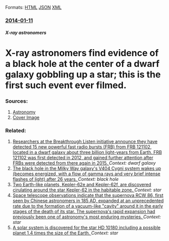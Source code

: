 
Formats: [HTML](/news/2014/01/11/x-ray-astronomers-find-evidence-of-a-black-hole-at-the-center-of-a-dwarf-galaxy-gobbling-up-a-star-this-is-the-first-such-event-ever-filmed.html)  [JSON](/news/2014/01/11/x-ray-astronomers-find-evidence-of-a-black-hole-at-the-center-of-a-dwarf-galaxy-gobbling-up-a-star-this-is-the-first-such-event-ever-filmed.json)  [XML](/news/2014/01/11/x-ray-astronomers-find-evidence-of-a-black-hole-at-the-center-of-a-dwarf-galaxy-gobbling-up-a-star-this-is-the-first-such-event-ever-filmed.xml)  

### [2014-01-11](/news/2014/01/11/index.md)

##### X-ray astronomers
# X-ray astronomers find evidence of a black hole at the center of a dwarf galaxy gobbling up a star; this is the first such event ever filmed. 




### Sources:

1. [Astronomy](http://www.astronomy.com/news/2014/01/death-by-black-hole-in-small-galaxy)
1. [Cover Image](http://www.astronomy.com/~/media/2826DC78F44240ABB4EC0B92552E4D43.jpg)

### Related:

1. [Researchers at the Breakthrough Listen initiative announce they have detected 15 new powerful fast radio bursts (FRB) from FRB 121102, located in a dwarf galaxy about three billion light-years from Earth. FRB 121102 was first detected in 2012, and gained further attention after FRBs were detected from there again in 2015. ](/news/2017/08/30/researchers-at-the-breakthrough-listen-initiative-announce-they-have-detected-15-new-powerful-fast-radio-bursts-frb-from-frb-121102-locat.md) _Context: dwarf galaxy_
2. [The black hole in the Milky Way galaxy's V404 Cygni system wakes up (becomes energized, with a flow of gamma rays and very brief intense flashes of light) after 26 years. ](/news/2015/07/1/the-black-hole-in-the-milky-way-galaxy-s-v404-cygni-system-wakes-up-becomes-energized-with-a-flow-of-gamma-rays-and-very-brief-intense-fla.md) _Context: black hole_
3. [Two Earth-like planets, Kepler-62e and Kepler-62f, are discovered cirulating around the star Kepler-62 in the habitable zone. ](/news/2013/04/18/two-earth-like-planets-kepler-62e-and-kepler-62f-are-discovered-cirulating-around-the-star-kepler-62-in-the-habitable-zone.md) _Context: star_
4. [Space telescope observations indicate that the supernova RCW 86, first seen by Chinese astronomers in 185 AD, expanded at an unprecedented rate due to the formation of a vacuum-like "cavity" around it in the early stages of the death of its star. The supernova's rapid expansion had previously been one of astronomy's most enduring mysteries. ](/news/2011/10/25/space-telescope-observations-indicate-that-the-supernova-rcw-86-first-seen-by-chinese-astronomers-in-185-ad-expanded-at-an-unprecedented-r.md) _Context: star_
5. [A solar system is discovered for the star HD 10180 including a possible planet 1.4 times the size of the Earth. ](/news/2010/08/25/a-solar-system-is-discovered-for-the-star-hd-10180-including-a-possible-planet-1-4-times-the-size-of-the-earth.md) _Context: star_
